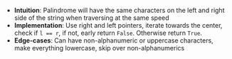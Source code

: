 - **Intuition**: Palindrome will have the same characters on the left and right side of the string when traversing at the same speed
- **Implementation**: Use right and left pointers, iterate towards the center, check if `l == r`, if not, early return `False`. Otherwise return `True`.
- **Edge-cases**: Can have non-alphanumeric or uppercase characters, make everything lowercase, skip over non-alphanumerics
